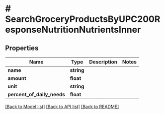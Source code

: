 # # SearchGroceryProductsByUPC200ResponseNutritionNutrientsInner

## Properties

Name | Type | Description | Notes
------------ | ------------- | ------------- | -------------
**name** | **string** |  |
**amount** | **float** |  |
**unit** | **string** |  |
**percent_of_daily_needs** | **float** |  |

[[Back to Model list]](../../README.md#models) [[Back to API list]](../../README.md#endpoints) [[Back to README]](../../README.md)
